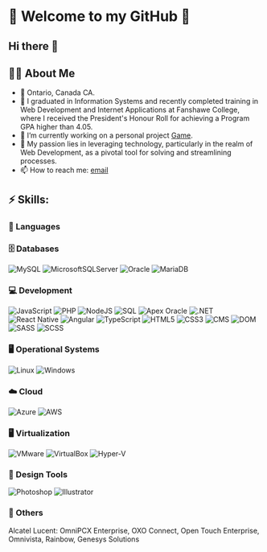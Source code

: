 # :paperclip: Welcome to my GitHub 🚀

## Hi there 👋

## 👩‍💻 About Me
- :pushpin: Ontario, Canada CA.
- :book: I graduated in Information Systems and recently completed training in Web Development and Internet Applications at Fanshawe College, where I received the President's Honour Roll for achieving a Program GPA higher than 4.05.
- 🔭 I’m currently working on a personal project [Game](https://snack.expo.dev/@andrya/retro-i).
- 🌱 My passion lies in leveraging technology, particularly in the realm of Web Development, as a pivotal tool for solving and streamlining processes.
- 📫 How to reach me: [email](mailto:andrya.rezende@gmail.com)

## ⚡ Skills:

### 🧰 Languages

### 🗄️ Databases
![MySQL](https://img.shields.io/badge/MySQL-4479A1?style=flat&logo=mysql&logoColor=white)
![MicrosoftSQLServer](https://img.shields.io/badge/Microsoft_SQL_Server-CC2927?style=flat&logo=microsoft-sql-server&logoColor=white)
![Oracle](https://img.shields.io/badge/Oracle-F80000?style=flat&logo=oracle&logoColor=white)
![MariaDB](https://img.shields.io/badge/MariaDB-003545?style=flat&logo=mariadb&logoColor=white)

### 💻 Development
![JavaScript](https://img.shields.io/badge/JavaScript-F7DF1E?style=flat&logo=javascript&logoColor=black)
![PHP](https://img.shields.io/badge/PHP-777BB4?style=flat&logo=php&logoColor=white)
![NodeJS](https://img.shields.io/badge/Node.js-339933?style=flat&logo=node-dot-js&logoColor=white)
![SQL](https://img.shields.io/badge/SQL-003B57?style=flat&logo=sqlite&logoColor=white)
![Apex Oracle](https://img.shields.io/badge/Oracle_APEX-F80000?style=flat&logo=oracle&logoColor=white)
![.NET](https://img.shields.io/badge/.NET-512BD4?style=flat&logo=dotnet&logoColor=white)
![React Native](https://img.shields.io/badge/React_Native-61DAFB?style=flat&logo=react&logoColor=black)
![Angular](https://img.shields.io/badge/Angular-DD0031?style=flat&logo=angular&logoColor=white)
![TypeScript](https://img.shields.io/badge/TypeScript-007ACC?style=flat&logo=typescript&logoColor=white)
![HTML5](https://img.shields.io/badge/HTML5-E34F26?style=flat&logo=html5&logoColor=white)
![CSS3](https://img.shields.io/badge/CSS3-1572B6?style=flat&logo=css3&logoColor=white)
![CMS](https://img.shields.io/badge/CMS-5A29E4?style=flat&logo=contentful&logoColor=white)
![DOM](https://img.shields.io/badge/DOM-FF6F00?style=flat)
![SASS](https://img.shields.io/badge/SASS-CC6699?style=flat&logo=sass&logoColor=white)
![SCSS](https://img.shields.io/badge/SCSS-CC6699?style=flat&logo=sass&logoColor=white)

### 🖥️ Operational Systems
![Linux](https://img.shields.io/badge/Linux-FCC624?style=flat&logo=linux&logoColor=black)
![Windows](https://img.shields.io/badge/Windows_Server-0078D6?style=flat&logo=windows&logoColor=white)

### ☁️ Cloud
![Azure](https://img.shields.io/badge/Azure-0078D4?style=flat&logo=microsoft-azure&logoColor=white)
![AWS](https://img.shields.io/badge/AWS-232F3E?style=flat&logo=amazon-aws&logoColor=white)

### 🖥️ Virtualization
![VMware](https://img.shields.io/badge/VMware-607078?style=flat&logo=vmware&logoColor=white)
![VirtualBox](https://img.shields.io/badge/VirtualBox-183A61?style=flat&logo=virtualbox&logoColor=white)
![Hyper-V](https://img.shields.io/badge/Hyper--V-0078D6?style=flat&logo=microsoft&logoColor=white)

### 🎨 Design Tools
![Photoshop](https://img.shields.io/badge/Adobe_Photoshop-31A8FF?style=flat&logo=adobe-photoshop&logoColor=white)
![Illustrator](https://img.shields.io/badge/Adobe_Illustrator-FF9A00?style=flat&logo=adobe-illustrator&logoColor=white)

### 🔧 Others
Alcatel Lucent: OmniPCX Enterprise, OXO Connect, Open Touch Enterprise, Omnivista, Rainbow, Genesys Solutions
